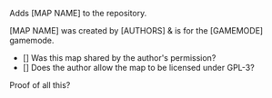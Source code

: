 Adds [MAP NAME] to the repository.

[MAP NAME] was created by [AUTHORS] & is for the [GAMEMODE] gamemode.

- [] Was this map shared by the author's permission?
- [] Does the author allow the map to be licensed under GPL-3?

Proof of all this?

